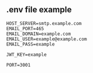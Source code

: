 ## .env file example

```
HOST_SERVER=smtp.example.com
EMAIL_PORT=465
EMAIL_DOMAIN=example.com
EMAIL_USER=example@example.com
EMAIL_PASS=example

JWT_KEY=example

PORT=3001
```
